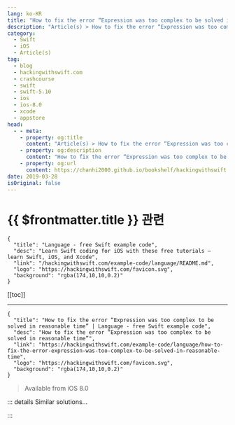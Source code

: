 ```yaml
---
lang: ko-KR
title: "How to fix the error “Expression was too complex to be solved in reasonable time”"
description: "Article(s) > How to fix the error “Expression was too complex to be solved in reasonable time”"
category:
  - Swift
  - iOS
  - Article(s)
tag: 
  - blog
  - hackingwithswift.com
  - crashcourse
  - swift
  - swift-5.10
  - ios
  - ios-8.0
  - xcode
  - appstore
head:
  - - meta:
    - property: og:title
      content: "Article(s) > How to fix the error “Expression was too complex to be solved in reasonable time”"
    - property: og:description
      content: "How to fix the error “Expression was too complex to be solved in reasonable time”"
    - property: og:url
      content: https://chanhi2000.github.io/bookshelf/hackingwithswift.com/example-code/language/how-to-fix-the-error-expression-was-too-complex-to-be-solved-in-reasonable-time.html
date: 2019-03-28
isOriginal: false
---
```


# {{ $frontmatter.title }} 관련

```component VPCard
{
  "title": "Language - free Swift example code",
  "desc": "Learn Swift coding for iOS with these free tutorials – learn Swift, iOS, and Xcode",
  "link": "/hackingwithswift.com/example-code/language/README.md",
  "logo": "https://hackingwithswift.com/favicon.svg",
  "background": "rgba(174,10,10,0.2)"
}
```

[[toc]]

---

```component VPCard
{
  "title": "How to fix the error “Expression was too complex to be solved in reasonable time” | Language - free Swift example code",
  "desc": "How to fix the error “Expression was too complex to be solved in reasonable time”",
  "link": "https://hackingwithswift.com/example-code/language/how-to-fix-the-error-expression-was-too-complex-to-be-solved-in-reasonable-time",
  "logo": "https://hackingwithswift.com/favicon.svg",
  "background": "rgba(174,10,10,0.2)"
}
```

> Available from iOS 8.0

<!-- TODO: 작성 -->

<!-- 
Swift’s use of type inference makes our code shorter and easier to read, but it also chews up a lot of CPU time. Sometimes a value could be one of several types, and if it gets used with another things that could be one of several types then the amount of work Swift has to do multiplies. If Swift encounters something with so many possibilities that it simply can’t figure it out after about 15 seconds, it throws an error instead: “Expression was too complex to be solved in reasonable time; consider breaking up the expression into distinct sub-expressions.”

This is something the Swift team are working to improve with every new version of Swift, and there’s no real fixed cut-off for when the compiler will throw this error. Fortunately, this error message tells you exactly what you need to do to fix the problem: break up the expression into multiple subexpressions. 

For example, this kind of code takes almost 2 seconds to compile on a modern Mac:

```swift
let sum = [1, 2, 3].map { String($0) }.compactMap { Int($0) }.reduce(0, +)
```

On older Macs Swift would really struggle, so you’d be wise to break it up into multiple subexpressions like this:

```swift
let numbers = [1, 2, 3]
let stringNumbers = numbers.map { String($0) }
let intNumbers = stringNumbers.flatMap { Int($0) }
let sum = intNumbers.reduce(0, +)
```

-->

::: details Similar solutions…

<!--
/quick-start/swiftui/how-to-fix-property-declares-an-opaque-return-type-but-has-no-initializer-expression-from-which-to-infer-an-underlying-type">How to fix “Property declares an opaque return type, but has no initializer expression from which to infer an underlying type” 
/example-code/language/how-to-use-typealias-to-make-it-easier-to-use-complex-types">How to use typealias to make it easier to use complex types 
/example-code/language/how-to-fix-the-error-protocol-can-only-be-used-as-a-generic-constraint-because-it-has-self-or-associated-type-requirements">How to fix the error “protocol can only be used as a generic constraint because it has Self or associated type requirements” 
/quick-start/concurrency/how-to-fix-the-error-async-call-in-a-function-that-does-not-support-concurrency">How to fix the error “async call in a function that does not support concurrency” 
/example-code/uikit/how-to-fix-the-error-failed-to-instantiate-the-default-view-controller-for-uimainstoryboardfile">How to fix the error “Failed to instantiate the default view controller for UIMainStoryboardFile”</a>
-->

:::

